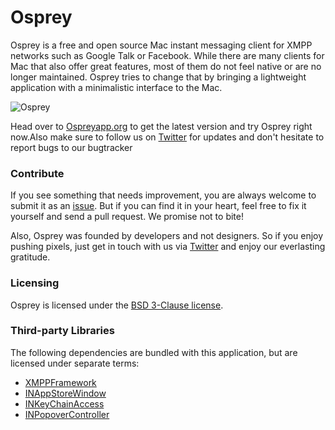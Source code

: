# Osprey

Osprey is a free and open source Mac instant messaging client for XMPP networks such as Google Talk or Facebook. 
While there are many clients for Mac that also offer great features, most of them do not feel native or are no longer maintained. 
Osprey tries to change that by bringing a lightweight application with a minimalistic interface to the Mac.

![Osprey](http://ospreyapp.org/images/osprey_0.1.0_screen.png)

Head over to [Ospreyapp.org](http://ospreyapp.org) to get the latest version and try Osprey right now.Also make sure to follow us on [Twitter](https://twitter.com/ospreyapp/) for updates and don't hesitate to report bugs to our bugtracker 

### Contribute
If you see something that needs improvement, you are always welcome to submit it as an [issue](https://github.com/binarybucks/ospreyapp/issues). 
But if you can find it in your heart, feel free to fix it yourself and send a pull request. We promise not to bite! 

Also, Osprey was founded by developers and not designers. 
So if you enjoy pushing pixels, just get in touch with us via [Twitter](https://twitter.com/ospreyapp/) and enjoy our everlasting gratitude.  


### Licensing

Osprey is licensed under the [BSD 3-Clause license](http://www.opensource.org/licenses/BSD-3-Clause).

### Third-party Libraries

The following dependencies are bundled with this application, but are licensed under separate
terms:

* [XMPPFramework](https://github.com/robbiehanson/XMPPFramework)
* [INAppStoreWindow](https://github.com/indragiek/INAppStoreWindow/)
* [INKeyChainAccess](https://github.com/indragiek/INKeychainAccess)
* [INPopoverController](https://github.com/indragiek/INPopoverController)
